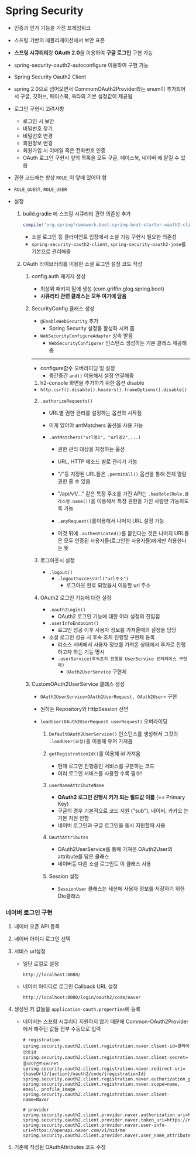# Spring Security

- 인증과 인가 기능을 가진 프레임워크
- 스프링 기반의 애플리케이션에서 보안 표준
- **스프링 시큐리티**랑 **OAuth 2.0**을 이용하여 **구글 로그인** 구현 가능
- spring-security-oauth2-autoconfigure 이용하여 구현 가능
- Spring Security Oauth2 Client
- spring 2.0으로 넘어오면서 CommomOAuth2Provider라는 enum이 추가되어서 구글, 깃허브, 페이스북, 옥타의 기본 설정값이 제공됨
- 로그인 구현시 고려사항
  - 로그인 시 보안
  - 비밀번호 찾기
  - 비밀번호 변경
  - 회원정보 변경
  - 회원가입 시 이메일 혹은 전화번호 인증
  - OAuth 로그인 구현시 앞의 목록을 모두 구글, 페이스북, 네이버 에 맡길 수 있음
- 권한 코드에는 항상 `ROLE_`이 앞에 있어야 함
  
- `ROLE_GUEST`, `ROLE_USER`
  
- 설정

  1. build.gradle 에 스프링 시큐리티 관련 의존성 추가

     ```groovy
     compile('org.springframework.boot:spring-boot-starter-oauth2-client')
     ```

     - 소셜 로그인 등 클라이언트 입장에서 소셜 기능 구현시 필요한 의존성
     - `spring-security-oauth2-client`, `spring-security-oauth2-jose`를 기본으로 관리해줌

  2. OAuth 라이브러리를 이용한 소셜 로그인 설정 코드 작성

     1. config.auth 패키지 생성
        - 최상위 패키지 밑에 생성 (com.griffin.glog.spring.boot)
        - **시큐리티 관련 클래스는 모두 여기에 담음**

     2. SecurityConfig 클래스 생성

        - `@EnableWebSecurity` 추가
          - Spring Security 설정들 활성화 시켜 줌
        - `WebSecurityConfigureAdapter` 상속 받음
          - `WebSecurityConfigurer` 인스턴스 생성하는 기본 클래스 제공해줌

        ---

        - configure함수 오버라이딩 및 설정
          - 중간중간 `and()` 이용해서 설정 연결해줌

        1. h2-console 화면을 추가하기 위한 옵션 disable
           
        - `http.csrf().disable().headers().frameOptions().disable()`
          
        2. `.authorizeRequests()`

           - URL별 권한 관리를 설정하는 옵션의 시작점

           - 이게 있어야 antMatchers 옵션을 사용 가능

           - `.antMatchers("url명1", "url명2",...)`

             - 권한 관리 대상을 지정하는 옵션

             - URL, HTTP 메소드 별로 관리가 가능

             - "/"등 지정된 URL들은 `.permitAll()` 옵션을 통해 전체 열람 권한 줄 수 있음

             - "/api/v1/..." 같은 특정 주소를 가진 API는 `.hasRole(Role.클래스명.name())`을 이용해서 특정 권한을 가진 사람만 가능하도록 가능

             - `.anyRequest()`를이용해서 나머지 URL 설정 가능

             - 이것 뒤에 `.authenticated()`를 붙인다는 것은 나머지 URL들은 모두 인증된 사용자들(로그인한 사용자들)에게만 허용한다는 뜻

        3. 로그아웃시 설정

           - `.logout()`
             - `.logoutSuccessUrl("url주소")`
               - 로그아웃 완료 되었을시 이동할 url 주소

        4. OAuth2 로그인 기능에 대한 설정

           - `.oauth2Login()`
             - OAuth2 로그인 기능에 대한 여러 설정의 진입점
           - `.userInfoEndpoint()`
             - 로그인 성공 이후 사용자 정보를 가져올때의 설정들 담당
           - 소셜 로그인 성공 시 후속 조치 진행할 구현체 등록
             - 리소스 서버에서 사용자 정보를 가져온 상태에서 추가로 진행하고자 하는 기능 명시
             - `.userService(후속조치 진행할 UserService 인터페이스 구현체)`
               - `OAuth2UserService` 구현체

     3. CustomOAuth2UserService 클래스 생성

        - `OAuth2UserService<OAuth2UserRequest, OAuth2User>` 구현

        - 원하는 Repository와 HttpSession 선언

        - `loadUser(OAuth2UserRequest userRequest)` 오버라이딩

          1. `DefaultOAuth2UserService()` 인스턴스를 생성해서 그것의 `.loadUser(요청)`을 이용해 유저 가져옴

          2. `getRegistrationId()`를 이용해 id 가져옴

             - 현재 로그인 진행중인 서비스를 구분하는 코드
             - 여러 로그인 서비스를 사용할 수록 필수!

          3. `userNameAttributeName`

             - **OAuth2 로그인 진행시 키가 되는 필드값 이름** (== Primary Key)
             - 구글의 경우 기본적으로 코드 지원 ("sub"), 네이버, 카카오 는 기본 지원 안함
             - 네이버 로그인과 구글 로그인을 동시 지원할때 사용

          4. `OAuthAttributes`

             - OAuth2UserService를 통해 가져온 OAuth2User의 attribute를 담은 클래스
             - 네이버등 다른 소셜 로그인도 이 클래스 사용

          5. Session 설정

             - `SessionUser` 클래스는 세션에 사용자 정보를 저장하기 위한 Dto클래스

### 네이버 로그인 구현

1. 네이버 오픈 API 등록

2. 네이버 아이디 로그인 선택

3. 서비스 url설정

   - 일단 로컬로 설정

     `http://localhost:8080/`

   - 네이버 아이디로 로그인 Callback URL 설정

     `http://localhost:8080/login/oauth2/code/naver`

4. 생성된 키 값들을 `application-oauth.properties`에 등록

   - 네이버는 스프링 시큐리티 지원하지 않기 때문에 Common-OAuth2Provider에서 해주던 값들 전부 수동으로 입력

     ```properties
     # registration
     spring.security.oauth2.client.registration.naver.client-id=클라이언트id
     spring.security.oauth2.client.registration.naver.client-secret=클라이언트secret
     spring.security.oauth2.client.registration.naver.redirect-uri={baseUrl}/{action}/oauth2/code/{registrationId}
     spring.security.oauth2.client.registration.naver.authorization_grant_type=authorization_code
     spring.security.oauth2.client.registration.naver.scope=name, email, profile_image
     spring.security.oauth2.client.registration.naver.client-name=Naver
     
     # provider
     spring.security.oauth2.client.provider.naver.authorization_uri=https://nid.naver.com/oauth2.0/authorize
     spring.security.oauth2.client.provider.naver.token_uri=https://nid.naver.com/oauth2.0/token
     spring.security.oauth2.client.provider.naver.user-info-uri=https://openapi.naver.com/v1/nid/me
     spring.security.oauth2.client.provider.naver.user_name_attribute=response
     ```

5. 기존에 작성된 OAuthAttributes 코드 수정